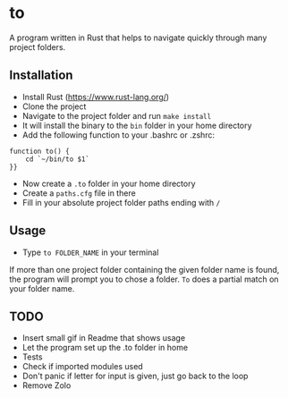 # to

A program written in Rust that helps to navigate quickly through many project folders.

## Installation

* Install Rust (https://www.rust-lang.org/)
* Clone the project
* Navigate to the project folder and run `make install`
* It will install the binary to the `bin` folder in your home directory
* Add the following function to your .bashrc or .zshrc:

```
function to() {
    cd `~/bin/to $1`
}}
```

* Now create a `.to` folder in your home directory
* Create a `paths.cfg` file in there
* Fill in your absolute project folder paths ending with `/`

## Usage

* Type `to FOLDER_NAME` in your terminal

If more than one project folder containing the given folder name is found, the
program will prompt you to chose a folder. `To` does a partial match on
your folder name.

## TODO

* Insert small gif in Readme that shows usage
* Let the program set up the .to folder in home
* Tests
* Check if imported modules used
* Don't panic if letter for input is given, just go back to the loop
* Remove Zolo
